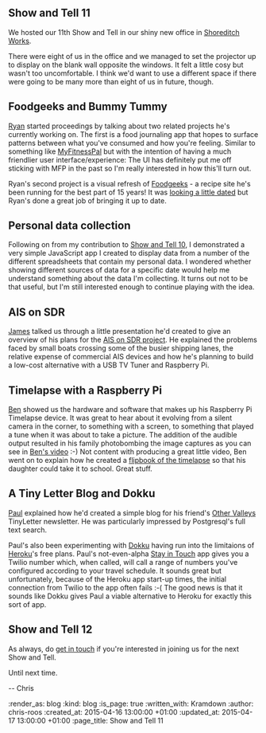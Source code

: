 Show and Tell 11
----------------

We hosted our 11th Show and Tell in our shiny new office in [Shoreditch Works][].

There were eight of us in the office and we managed to set the projector up to display on the blank wall opposite the windows. It felt a little cosy but wasn't too uncomfortable. I think we'd want to use a different space if there were going to be many more than eight of us in future, though.

## Foodgeeks and Bummy Tummy

[Ryan][] started proceedings by talking about two related projects he's currently working on. The first is a food journaling app that hopes to surface patterns between what you've consumed and how you're feeling. Similar to something like [MyFitnessPal][] but with the intention of having a much friendlier user interface/experience: The UI has definitely put me off sticking with MFP in the past so I'm really interested in how this'll turn out.

Ryan's second project is a visual refresh of [Foodgeeks][] - a recipe site he's been running for the best part of 15 years! It was [looking a little dated][foodgeeks-old] but Ryan's done a great job of bringing it up to date.

## Personal data collection

Following on from my contribution to [Show and Tell 10][], I demonstrated a very simple JavaScript app I created to display data from a number of the different spreadsheets that contain my personal data. I wondered whether showing different sources of data for a specific date would help me understand something about the data I'm collecting. It turns out not to be that useful, but I'm still interested enough to continue playing with the idea.

## AIS on SDR

[James][] talked us through a little presentation he'd created to give an overview of his plans for the [AIS on SDR project][]. He explained the problems faced by small boats crossing some of the busier shipping lanes, the relative expense of commercial AIS devices and how he's planning to build a low-cost alternative with a USB TV Tuner and Raspberry Pi.

## Timelapse with a Raspberry Pi

[Ben][] showed us the hardware and software that makes up his Raspberry Pi Timelapse device. It was great to hear about it evolving from a silent camera in the corner, to something with a screen, to something that played a tune when it was about to take a picture. The addition of the audible output resulted in his family photobombing the image captures as you can see in [Ben's video][] :-) Not content with producing a great little video, Ben went on to explain how he created a [flipbook of the timelapse][] so that his daughter could take it to school. Great stuff.

## A Tiny Letter Blog and Dokku

[Paul][] explained how he'd created a simple blog for his friend's [Other Valleys][] TinyLetter newsletter. He was particularly impressed by Postgresql's full text search.

Paul's also been experimenting with [Dokku][] having run into the limitaions of [Heroku][]'s free plans. Paul's not-even-alpha [Stay in Touch][] app gives you a Twilio number which, when called, will call a range of numbers you've configured according to your travel schedule. It sounds great but unfortunately, because of the Heroku app start-up times, the initial connection from Twilio to the app often fails :-( The good news is that it sounds like Dokku gives Paul a viable alternative to Heroku for exactly this sort of app.

## Show and Tell 12

As always, do [get in touch][] if you're interested in joining us for the next Show and Tell.

Until next time.

-- Chris

[AIS on SDR project]: https://github.com/freerange/ais-on-sdr/wiki
[Ben]: https://twitter.com/beng
[Ben's video]: https://www.youtube.com/watch?v=CQdIiMSg2KE
[Dokku]: https://github.com/progrium/dokku
[flipbook of the timelapse]: https://twitter.com/beng/status/580147488021155841
[foodgeeks-old]: https://web.archive.org/web/20150314235121/http://www.foodgeeks.com/
[Foodgeeks]: http://www.foodgeeks.com/recipes?order_by=rating
[get in touch]: /contact
[Heroku]: https://www.heroku.com/
[James]: /james-mead
[MyFitnessPal]: https://www.myfitnesspal.com/
[Other Valleys]: http://other-valleys.herokuapp.com/
[Paul]: http://po-ru.com/
[Ryan]: http://ryansnyder.me/
[Shoreditch Works]: http://shoreditchworks.com/
[Show and Tell 10]: /show-and-tell-10
[Stay in Touch]: https://stay-in-touch.herokuapp.com/

:render_as: blog
:kind: blog
:is_page: true
:written_with: Kramdown
:author: chris-roos
:created_at: 2015-04-16 13:00:00 +01:00
:updated_at: 2015-04-17 13:00:00 +01:00
:page_title: Show and Tell 11
